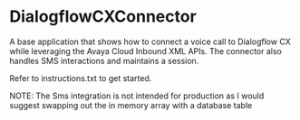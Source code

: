 # DialogflowCXConnector
A base application that shows how to connect a voice call to Dialogflow CX while leveraging the Avaya Cloud Inbound XML APIs.  The connector also handles SMS interactions and maintains a session.

Refer to instructions.txt to get started.

NOTE: The Sms integration is not intended for production as I would suggest swapping out the in memory array with a database table
